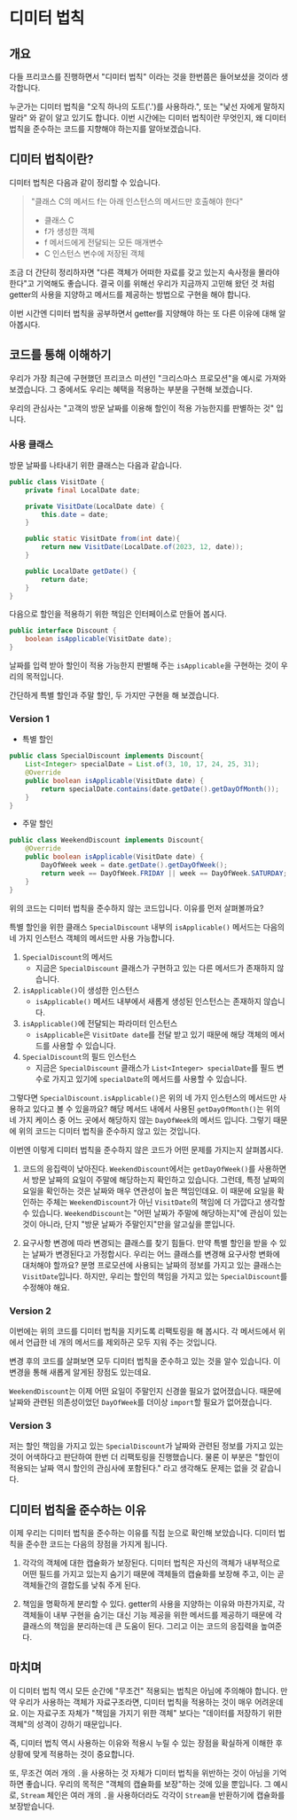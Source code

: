 # 디미터 법칙

## 개요

다들 프리코스를 진행하면서 "디미터 법칙" 이라는 것을 한번쯤은 들어보셨을 것이라 생각합니다.

누군가는 디미터 법칙을 "오직 하나의 도트('.')를 사용하라.", 또는 "낯선 자에게 말하지 말라" 와 같이 알고 있기도 합니다.
이번 시간에는 디미터 법칙이란 무엇인지, 왜 디미터 법칙을 준수하는 코드를 지향해야 하는지를 알아보겠습니다.

## 디미터 법칙이란?

디미터 법칙은 다음과 같이 정리할 수 있습니다.

>"클래스 C의 메서드 f는 아래 인스턴스의 메서드만 호출해야 한다"
> - 클래스 C
> - f가 생성한 객체
> - f 메서드에게 전달되는 모든 매개변수
> - C 인스턴스 변수에 저장된 객체

조금 더 간단히 정리하자면 "다른 객체가 어떠한 자료를 갖고 있는지 속사정을 몰라야 한다"고 기억해도 좋습니다.
결국 이를 위해선 우리가 지금까지 고민해 왔던 것 처럼 getter의 사용을 지양하고 메서드를 제공하는 방법으로 구현을 해야 합니다.

이번 시간엔 디미터 법칙을 공부하면서 getter를 지양해야 하는 또 다른 이유에 대해 알아봅시다.

## 코드를 통해 이해하기

우리가 가장 최근에 구현했던 프리코스 미션인 "크리스마스 프로모션"을 예시로 가져와 보겠습니다.
그 중에서도 우리는 혜택을 적용하는 부분을 구현해 보겠습니다.

우리의 관심사는 "고객의 방문 날짜를 이용해 할인이 적용 가능한지를 판별하는 것" 입니다.

### 사용 클래스

방문 날짜를 나타내기 위한 클래스는 다음과 같습니다.

```java
public class VisitDate {
    private final LocalDate date;

    private VisitDate(LocalDate date) {
        this.date = date;
    }

    public static VisitDate from(int date){
        return new VisitDate(LocalDate.of(2023, 12, date));
    }

    public LocalDate getDate() {
        return date;
    }
}
```

다음으로 할인을 적용하기 위한 책임은 인터페이스로 만들어 봅시다.
```java
public interface Discount {
    boolean isApplicable(VisitDate date);
}
```

날짜를 입력 받아 할인이 적용 가능한지 판별해 주는 `isApplicable`을 구현하는 것이 우리의 목적입니다.

간단하게 특별 할인과 주말 할인, 두 가지만 구현을 해 보겠습니다.

### Version 1

- 특별 할인
```java
public class SpecialDiscount implements Discount{
    List<Integer> specialDate = List.of(3, 10, 17, 24, 25, 31);
    @Override
    public boolean isApplicable(VisitDate date) {
        return specialDate.contains(date.getDate().getDayOfMonth());
    }
}
```

- 주말 할인
```java
public class WeekendDiscount implements Discount{
    @Override
    public boolean isApplicable(VisitDate date) {
        DayOfWeek week = date.getDate().getDayOfWeek();
        return week == DayOfWeek.FRIDAY || week == DayOfWeek.SATURDAY;
    }
}
```

위의 코드는 디미터 법칙을 준수하지 않는 코드입니다.
이유를 먼저 살펴볼까요?

특별 할인을 위한 클래스 `SpecialDiscount` 내부의 `isApplicable()` 메서드는 다음의 네 가지 인스턴스 객체의 메서드만 사용 가능합니다.
1. `SpecialDiscount`의 메서드
   - 지금은 `SpecialDiscount` 클래스가 구현하고 있는 다른 메서드가 존재하지 않습니다.
2. `isApplicable()`이 생성한 인스턴스
   - `isApplicable()` 메서드 내부에서 새롭게 생성된 인스턴스는 존재하지 않습니다.
3. `isApplicable()`에 전달되는 파라미터 인스턴스
   - `isApplicable`은 `VisitDate date`를 전달 받고 있기 때문에 해당 객체의 메서드를 사용할 수 있습니다.
4. `SpecialDiscount`의 필드 인스턴스
    - 지금은 `SpecialDiscount` 클래스가 `List<Integer> specialDate`를 필드 변수로 가지고 있기에 `specialDate`의 메서드를 사용할 수 있습니다.

그렇다면 `SpecialDiscount.isApplicable()`은 위의 네 가지 인스턴스의 메서드만 사용하고 있다고 볼 수 있을까요?
해당 메서드 내에서 사용된 `getDayOfMonth()`는 위의 네 가지 케이스 중 어느 곳에서 해당하지 않는 `DayOfWeek`의 메서드 입니다.
그렇기 때문에 위의 코드는 디미터 법칙을 준수하지 않고 있는 것입니다.

이번엔 이렇게 디미터 법칙을 준수하지 않은 코드가 어떤 문제를 가지는지 살펴봅시다.

1. 코드의 응집력이 낮아진다.
`WeekendDiscount`에서는 `getDayOfWeek()`를 사용하면서 방문 날짜의 요일이 주말에 해당하는지 확인하고 있습니다.
그런데, 특정 날짜의 요일을 확인하는 것은 날짜와 매우 연관성이 높은 책임인데요.
이 때문에 요일을 확인하는 주체는 `WeekendDiscount`가 아닌 `VisitDate`의 책임에 더 가깝다고 생각할 수 있습니다.
`WeekendDiscount`는 "어떤 날짜가 주말에 해당하는지"에 관심이 있는 것이 아니라, 단지 "방문 날짜가 주말인지"만을 알고싶을 뿐입니다.

2. 요구사항 변경에 따라 변경되는 클래스를 찾기 힘들다.
만약 특별 할인을 받을 수 있는 날짜가 변경된다고 가정합시다. 
우리는 어느 클래스를 변경해 요구사항 변화에 대처해야 할까요?
분명 프로모션에 사용되는 날짜의 정보를 가지고 있는 클래스는 `VisitDate`입니다. 하지만, 우리는 할인의 책임을 가지고 있는 `SpecialDiscount`를 수정해야 해요.

### Version 2

이번에는 위의 코드를 디미터 법칙을 지키도록 리팩토링을 해 봅시다.
각 메서드에서 위에서 언급한 네 개의 메서드를 제외하곤 모두 지워 주는 것입니다.

변경 후의 코드를 살펴보면 모두 디미터 법칙을 준수하고 있는 것을 알수 있습니다.
이 변경을 통해 새롭게 알게된 장점도 있는데요.

`WeekendDiscount`는 이제 어떤 요일이 주말인지 신경쓸 필요가 없어졌습니다. 때문에 날짜와 관련된 의존성이었던 `DayOfWeek`를 더이상 `import`할 필요가 없어졌습니다.

### Version 3

저는 할인 책임을 가지고 있는 `SpecialDiscount`가 날짜와 관련된 정보를 가지고 있는 것이 어색하다고 판단하여 한번 더 리팩토링을 진행했습니다. 
물론 이 부분은 "할인이 적용되는 날짜 역시 할인의 관심사에 포함된다." 라고 생각해도 문제는 없을 것 같습니다.

## 디미터 법칙을 준수하는 이유

이제 우리는 디미터 법칙을 준수하는 이유를 직접 눈으로 확인해 보았습니다.
디미터 법칙을 준수한 코드는 다음의 장점을 가지게 됩니다.

1. 각각의 객체에 대한 캡슐화가 보장된다.
디미터 법칙은 자신의 객체가 내부적으로 어떤 필드를 가지고 있는지 숨기기 때문에 객체들의 캡슐화를 보장해 주고, 이는 곧 객체들간의 결합도를 낮춰 주게 된다.

2. 책임을 명확하게 분리할 수 있다.
getter의 사용을 지양하는 이유와 마찬가지로, 각 객체들이 내부 구현을 숨기는 대신 기능 제공을 위한 메서드를 제공하기 때문에 각 클래스의 책임을 분리하는데 큰 도움이 된다.
그리고 이는 코드의 응집력을 높여준다.

## 마치며

이 디미터 법칙 역시 모든 순간에 "무조건" 적용되는 법칙은 아님에 주의해야 합니다.
만약 우리가 사용하는 객체가 자료구조라면, 디미터 법칙을 적용하는 것이 매우 어려운데요.
이는 자료구조 자체가 "책임을 가지기 위한 객체" 보다는 "데이터를 저장하기 위한 객체"의 성격이 강하기 때문입니다.

즉, 디미터 법칙 역시 사용하는 이유와 적용시 누릴 수 있는 장점을 확실하게 이해한 후 상황에 맞게 적용하는 것이 중요합니다.

또, 무조건 여러 개의 `.`을 사용하는 것 자체가 디미터 법칙을 위반하는 것이 아님을 기억하면 좋습니다.
우리의 목적은 "객체의 캡슐화를 보장"하는 것에 있을 뿐입니다.
그 예시로, `Stream` 체인은 여러 개의 `.`을 사용하더라도 각각이 `Stream`을 반환하기에 캡슐화를 보장받습니다.